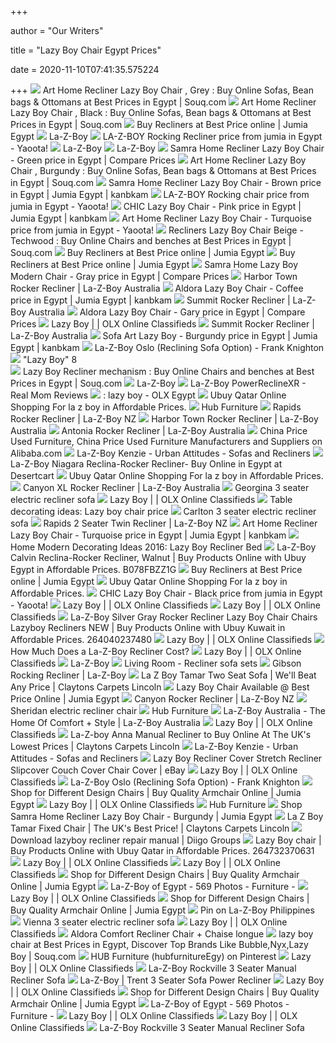 +++
        
author = "Our Writers"
        
title = "Lazy Boy Chair Egypt Prices"
        
date = 2020-11-10T07:41:35.575224
        
+++
[ ![](https://cf2.s3.souqcdn.com/item/2019/07/22/64/89/20/55/item_L_64892055_6b5a3bdca9b5f.jpg)](https://cf2.s3.souqcdn.com/item/2019/07/22/64/89/20/55/item_L_64892055_6b5a3bdca9b5f.jpg) Art Home Recliner Lazy Boy Chair , Grey : Buy Online Sofas, Bean bags &  Ottomans at Best Prices in Egypt | Souq.com
[ ![](https://cf5.s3.souqcdn.com/item/2019/07/22/64/89/20/52/item_L_64892052_a6a025fc23d7f.jpg)](https://cf5.s3.souqcdn.com/item/2019/07/22/64/89/20/52/item_L_64892052_a6a025fc23d7f.jpg) Art Home Recliner Lazy Boy Chair , Black : Buy Online Sofas, Bean bags &  Ottomans at Best Prices in Egypt | Souq.com
[ ![](https://eg.jumia.is/unsafe/fit-in/300x300/filters:fill(white)/product/34/851921/1.jpg?6077)](https://eg.jumia.is/unsafe/fit-in/300x300/filters:fill(white)/product/34/851921/1.jpg?6077) Buy Recliners at Best Price online | Jumia Egypt
[ ![](http://rashdan-trade.com/Data/HTMLEditor/Images/6.jpg)](http://rashdan-trade.com/Data/HTMLEditor/Images/6.jpg) La-Z-Boy
[ ![](https://images.yaoota.com/Buv9V1_MIo-PzQVLVLn3AkzK-uM=/trim/yaootaweb-production/media/crawledproductimages/87aca11e5f2734742de7f4c11658fae4.jpg)](https://images.yaoota.com/Buv9V1_MIo-PzQVLVLn3AkzK-uM=/trim/yaootaweb-production/media/crawledproductimages/87aca11e5f2734742de7f4c11658fae4.jpg) LA-Z-BOY Rocking Recliner price from jumia in Egypt - Yaoota!
[ ![](http://rashdan-trade.com/Data/HTMLEditor/Images/3.jpg)](http://rashdan-trade.com/Data/HTMLEditor/Images/3.jpg) La-Z-Boy
[ ![](http://rashdan-trade.com/Data/HTMLEditor/Images/2.jpg)](http://rashdan-trade.com/Data/HTMLEditor/Images/2.jpg) La-Z-Boy
[ ![](https://eg.pricenacdn.com/img?d=ax182&src=https%3A%2F%2Feg.jumia.is%2Funsafe%2Ffit-in%2F500x500%2Ffilters%3Afill%28white%29%2Fproduct%2F68%2F667581%2F1.jpg)](https://eg.pricenacdn.com/img?d=ax182&src=https%3A%2F%2Feg.jumia.is%2Funsafe%2Ffit-in%2F500x500%2Ffilters%3Afill%28white%29%2Fproduct%2F68%2F667581%2F1.jpg) Samra Home Recliner Lazy Boy Chair - Green price in Egypt | Compare Prices
[ ![](https://cf1.s3.souqcdn.com/item/2019/07/22/64/89/21/02/item_L_64892102_af22d432dc412.jpg)](https://cf1.s3.souqcdn.com/item/2019/07/22/64/89/21/02/item_L_64892102_af22d432dc412.jpg) Art Home Recliner Lazy Boy Chair , Burgundy : Buy Online Sofas, Bean bags &  Ottomans at Best Prices in Egypt | Souq.com
[ ![](https://eg.jumia.is/unsafe/fit-in/500x500/filters:fill(white)/product/69/041561/1.jpg?2167)](https://eg.jumia.is/unsafe/fit-in/500x500/filters:fill(white)/product/69/041561/1.jpg?2167) Samra Home Recliner Lazy Boy Chair - Brown price in Egypt | Jumia Egypt |  kanbkam
[ ![](https://images.yaoota.com/4JLwZ7ZXjfYRyid5YplkN5QSHGs=/trim/yaootaweb-production/media/crawledproductimages/982207f003a10c75a625eeca3d7a048a.jpg)](https://images.yaoota.com/4JLwZ7ZXjfYRyid5YplkN5QSHGs=/trim/yaootaweb-production/media/crawledproductimages/982207f003a10c75a625eeca3d7a048a.jpg) LA-Z-BOY Rocking chair price from jumia in Egypt - Yaoota!
[ ![](https://eg.jumia.is/NgSOIgRtOrl3v12Fj63zGGZNN2Y=/fit-in/500x500/filters:fill(white)/product/00/98243/1.jpg?8433)](https://eg.jumia.is/NgSOIgRtOrl3v12Fj63zGGZNN2Y=/fit-in/500x500/filters:fill(white)/product/00/98243/1.jpg?8433) CHIC Lazy Boy Chair - Pink price in Egypt | Jumia Egypt | kanbkam
[ ![](https://images.yaoota.com/afalzZZ9maJXXz2_egbtopr4Lfg=/trim/yaootaweb-production/media/crawledproductimages/b83960ea597a49b5576991ffa2d001b74f6a5de1.jpg)](https://images.yaoota.com/afalzZZ9maJXXz2_egbtopr4Lfg=/trim/yaootaweb-production/media/crawledproductimages/b83960ea597a49b5576991ffa2d001b74f6a5de1.jpg) Art Home Recliner Lazy Boy Chair - Turquoise price from jumia in Egypt -  Yaoota!
[ ![](https://cf4.s3.souqcdn.com/item/2019/12/03/92/32/64/71/item_L_92326471_375727fc3244f.jpg)](https://cf4.s3.souqcdn.com/item/2019/12/03/92/32/64/71/item_L_92326471_375727fc3244f.jpg) Recliners Lazy Boy Chair Beige - Techwood : Buy Online Chairs and benches  at Best Prices in Egypt | Souq.com
[ ![](https://eg.jumia.is/unsafe/fit-in/300x300/filters:fill(white)/product/90/421561/1.jpg?1967)](https://eg.jumia.is/unsafe/fit-in/300x300/filters:fill(white)/product/90/421561/1.jpg?1967) Buy Recliners at Best Price online | Jumia Egypt
[ ![](https://eg.jumia.is/unsafe/fit-in/300x300/filters:fill(white)/product/70/421561/1.jpg?1967)](https://eg.jumia.is/unsafe/fit-in/300x300/filters:fill(white)/product/70/421561/1.jpg?1967) Buy Recliners at Best Price online | Jumia Egypt
[ ![](https://eg.pricenacdn.com/img?d=ax182&src=https%3A%2F%2Feg.jumia.is%2Funsafe%2Ffit-in%2F500x500%2Ffilters%3Afill%28white%29%2Fproduct%2F92%2F238661%2F1.jpg)](https://eg.pricenacdn.com/img?d=ax182&src=https%3A%2F%2Feg.jumia.is%2Funsafe%2Ffit-in%2F500x500%2Ffilters%3Afill%28white%29%2Fproduct%2F92%2F238661%2F1.jpg) Samra Home Lazy Boy Modern Chair - Gray price in Egypt | Compare Prices
[ ![](https://www.la-z-boy.com.au/media/catalog/product/cache/bd6cc75e01c91739dae3079b05f7c0a8/3/0/30T532CPA_21017124048.jpg)](https://www.la-z-boy.com.au/media/catalog/product/cache/bd6cc75e01c91739dae3079b05f7c0a8/3/0/30T532CPA_21017124048.jpg) Harbor Town Rocker Recliner | La-Z-Boy Australia
[ ![](https://eg.jumia.is/unsafe/fit-in/500x500/filters:fill(white)/product/38/50396/1.jpg?6675)](https://eg.jumia.is/unsafe/fit-in/500x500/filters:fill(white)/product/38/50396/1.jpg?6675) Aldora Lazy Boy Chair - Coffee price in Egypt | Jumia Egypt | kanbkam
[ ![](https://www.la-z-boy.com.au/media/catalog/product/cache/bd6cc75e01c91739dae3079b05f7c0a8/3/0/30T510CPA__21003094341.jpg)](https://www.la-z-boy.com.au/media/catalog/product/cache/bd6cc75e01c91739dae3079b05f7c0a8/3/0/30T510CPA__21003094341.jpg) Summit Rocker Recliner | La-Z-Boy Australia
[ ![](https://eg.pricenacdn.com/img?d=ax182&src=https%3A%2F%2Feg.jumia.is%2Funsafe%2Ffit-in%2F500x500%2Ffilters%3Afill%28white%29%2Fproduct%2F48%2F50396%2F1.jpg)](https://eg.pricenacdn.com/img?d=ax182&src=https%3A%2F%2Feg.jumia.is%2Funsafe%2Ffit-in%2F500x500%2Ffilters%3Afill%28white%29%2Fproduct%2F48%2F50396%2F1.jpg) Aldora Lazy Boy Chair - Gary price in Egypt | Compare Prices
[ ![](https://apollo-ireland.akamaized.net/v1/files/wqpytr6mk6qs-EG/image;s=644x461;olx-st/_1_.jpg)](https://apollo-ireland.akamaized.net/v1/files/wqpytr6mk6qs-EG/image;s=644x461;olx-st/_1_.jpg) Lazy Boy | | OLX Online Classifieds
[ ![](https://www.la-z-boy.com.au/media/catalog/product/cache/bd6cc75e01c91739dae3079b05f7c0a8/3/0/30T510CPA__11003094330.jpg)](https://www.la-z-boy.com.au/media/catalog/product/cache/bd6cc75e01c91739dae3079b05f7c0a8/3/0/30T510CPA__11003094330.jpg) Summit Rocker Recliner | La-Z-Boy Australia
[ ![](https://eg.jumia.is/tMAH4Pn0BNzrb7SruK4wY5RVjFs=/fit-in/500x500/filters:fill(white)/product/49/93511/1.jpg?4586)](https://eg.jumia.is/tMAH4Pn0BNzrb7SruK4wY5RVjFs=/fit-in/500x500/filters:fill(white)/product/49/93511/1.jpg?4586) Sofa Art Lazy Boy - Burgundy price in Egypt | Jumia Egypt | kanbkam
[ ![](https://www.frankknighton.co.uk/files/img_cache/4189/1_540_866_1569062742_OsloPLB-2906RQCAT-6001CAT-602210.jpg?1569067335)](https://www.frankknighton.co.uk/files/img_cache/4189/1_540_866_1569062742_OsloPLB-2906RQCAT-6001CAT-602210.jpg?1569067335) La-Z-Boy Oslo (Reclining Sofa Option) - Frank Knighton
[ ![](https://media.dotmsr.com/large/267702.jpg)](https://media.dotmsr.com/large/267702.jpg)   "Lazy Boy"  8    
[ ![](https://cf4.s3.souqcdn.com/item/2016/09/26/11/59/90/71/item_L_11599071_16574374.jpg)](https://cf4.s3.souqcdn.com/item/2016/09/26/11/59/90/71/item_L_11599071_16574374.jpg) Lazy Boy Recliner mechanism : Buy Online Chairs and benches at Best Prices  in Egypt | Souq.com
[ ![](http://rashdan-trade.com/Data/HTMLEditor/Images/26.jpg)](http://rashdan-trade.com/Data/HTMLEditor/Images/26.jpg) La-Z-Boy
[ ![](http://www.realmomreviews.net/wp-content/uploads/2012/04/Picnik-collage41.jpg)](http://www.realmomreviews.net/wp-content/uploads/2012/04/Picnik-collage41.jpg) La-Z-Boy PowerReclineXR - Real Mom Reviews
[ ![](https://apollo-ireland.akamaized.net/v1/files/ambmluegq00f1-EG/image;s=644x461;olx-st/_1_.jpg)](https://apollo-ireland.akamaized.net/v1/files/ambmluegq00f1-EG/image;s=644x461;olx-st/_1_.jpg) :  lazy boy   - OLX Egypt
[ ![](https://www.ubuy.qa/productimg/?image=aHR0cHM6Ly9pbWFnZXMtbmEuc3NsLWltYWdlcy1hbWF6b24uY29tL2ltYWdlcy9JLzcxQVIxd2ZGdGpMLl9TUzQwMF8uanBn.jpg)](https://www.ubuy.qa/productimg/?image=aHR0cHM6Ly9pbWFnZXMtbmEuc3NsLWltYWdlcy1hbWF6b24uY29tL2ltYWdlcy9JLzcxQVIxd2ZGdGpMLl9TUzQwMF8uanBn.jpg) Ubuy Qatar Online Shopping For la z boy in Affordable Prices.
[ ![](https://396203-1247006-3-raikfcquaxqncofqfm.stackpathdns.com/pub/media/catalog/category/1000-x-1000-D_1_1.jpg)](https://396203-1247006-3-raikfcquaxqncofqfm.stackpathdns.com/pub/media/catalog/category/1000-x-1000-D_1_1.jpg) Hub Furniture
[ ![](https://www.la-z-boy.co.nz/media/catalog/product/cache/bd6cc75e01c91739dae3079b05f7c0a8/3/0/30T359C_primary1009015731.jpg)](https://www.la-z-boy.co.nz/media/catalog/product/cache/bd6cc75e01c91739dae3079b05f7c0a8/3/0/30T359C_primary1009015731.jpg) Rapids Rocker Recliner | La-Z-Boy NZ
[ ![](https://www.la-z-boy.com.au/media/catalog/product/cache/bd6cc75e01c91739dae3079b05f7c0a8/3/0/30T532CPA_primary1017124030.jpg)](https://www.la-z-boy.com.au/media/catalog/product/cache/bd6cc75e01c91739dae3079b05f7c0a8/3/0/30T532CPA_primary1017124030.jpg) Harbor Town Rocker Recliner | La-Z-Boy Australia
[ ![](https://www.la-z-boy.com.au/media/catalog/product/cache/bd6cc75e01c91739dae3079b05f7c0a8/3/0/30T426CPA_11003092048.jpg)](https://www.la-z-boy.com.au/media/catalog/product/cache/bd6cc75e01c91739dae3079b05f7c0a8/3/0/30T426CPA_11003092048.jpg) Antonia Rocker Recliner | La-Z-Boy Australia
[ ![](https://s.alicdn.com/@sc01/kf/H7d52e20436d04e9a8a9846ea33f79fd7W.png_300x300.jpg)](https://s.alicdn.com/@sc01/kf/H7d52e20436d04e9a8a9846ea33f79fd7W.png_300x300.jpg) China Price Used Furniture, China Price Used Furniture Manufacturers and  Suppliers on Alibaba.com
[ ![](https://www.frankknighton.co.uk/files/img_cache/6417/1_540_866_1558434175_imageGen3NSBX264.jpg?1558435730)](https://www.frankknighton.co.uk/files/img_cache/6417/1_540_866_1558434175_imageGen3NSBX264.jpg?1558435730) La-Z-Boy Kenzie - Urban Attitudes - Sofas and Recliners
[ ![](https://m.media-amazon.com/images/I/510QqwOFhdL.jpg)](https://m.media-amazon.com/images/I/510QqwOFhdL.jpg) La-Z-Boy Niagara Reclina-Rocker Recliner- Buy Online in Egypt at Desertcart
[ ![](https://www.ubuy.qa/productimg/?image=aHR0cHM6Ly9pLmViYXlpbWcuY29tL2ltYWdlcy9nL1lWNEFBT1N3dDJGYzFOSG8vcy1sNTAwLmpwZw.jpg)](https://www.ubuy.qa/productimg/?image=aHR0cHM6Ly9pLmViYXlpbWcuY29tL2ltYWdlcy9nL1lWNEFBT1N3dDJGYzFOSG8vcy1sNTAwLmpwZw.jpg) Ubuy Qatar Online Shopping For la z boy in Affordable Prices.
[ ![](https://www.la-z-boy.com.au/media/catalog/product/cache/bd6cc75e01c91739dae3079b05f7c0a8/3/0/30T698CPA__primary1003111540.jpg)](https://www.la-z-boy.com.au/media/catalog/product/cache/bd6cc75e01c91739dae3079b05f7c0a8/3/0/30T698CPA__primary1003111540.jpg) Canyon XL Rocker Recliner | La-Z-Boy Australia
[ ![](https://www.just4sofas.co.uk/media/catalog/product/cache/1/image/9df78eab33525d08d6e5fb8d27136e95/p/r/product-image-georgina-3_2.jpg)](https://www.just4sofas.co.uk/media/catalog/product/cache/1/image/9df78eab33525d08d6e5fb8d27136e95/p/r/product-image-georgina-3_2.jpg) Georgina 3 seater electric recliner sofa
[ ![](https://apollo-ireland.akamaized.net/v1/files/h2xbj8y6wkju1-EG/image;s=644x461;olx-st/_1_.jpg)](https://apollo-ireland.akamaized.net/v1/files/h2xbj8y6wkju1-EG/image;s=644x461;olx-st/_1_.jpg) Lazy Boy | | OLX Online Classifieds
[ ![](https://lh4.googleusercontent.com/proxy/ZP0FWyVRudvCrFCN8aws6s9B-N4sF59KBY4oH_oPdqwPllnSn_Y-TFcscHADfynOJTkWr5WLxKgUHXd7PomgZ-m6KKQzawPrIEz3pqXNedrtNJLxzj9N-qZ9Je10BL9zWxv9lDdPK5LrwE7jX7efse6w2jsHmtkk=s0-d)](https://lh4.googleusercontent.com/proxy/ZP0FWyVRudvCrFCN8aws6s9B-N4sF59KBY4oH_oPdqwPllnSn_Y-TFcscHADfynOJTkWr5WLxKgUHXd7PomgZ-m6KKQzawPrIEz3pqXNedrtNJLxzj9N-qZ9Je10BL9zWxv9lDdPK5LrwE7jX7efse6w2jsHmtkk=s0-d) Table decorating ideas: Lazy boy chair price
[ ![](https://www.just4sofas.co.uk/media/catalog/product/cache/1/image/9df78eab33525d08d6e5fb8d27136e95/p/r/product-image-carlton-3_2.jpg)](https://www.just4sofas.co.uk/media/catalog/product/cache/1/image/9df78eab33525d08d6e5fb8d27136e95/p/r/product-image-carlton-3_2.jpg) Carlton 3 seater electric recliner sofa
[ ![](https://www.la-z-boy.co.nz/media/catalog/product/cache/bd6cc75e01c91739dae3079b05f7c0a8/T/3/T35922_primary1009021747.jpg)](https://www.la-z-boy.co.nz/media/catalog/product/cache/bd6cc75e01c91739dae3079b05f7c0a8/T/3/T35922_primary1009021747.jpg) Rapids 2 Seater Twin Recliner | La-Z-Boy NZ
[ ![](https://eg.jumia.is/unsafe/fit-in/220x220/filters:fill(white)/product/43/598651/1.jpg?7549)](https://eg.jumia.is/unsafe/fit-in/220x220/filters:fill(white)/product/43/598651/1.jpg?7549) Art Home Recliner Lazy Boy Chair - Turquoise price in Egypt | Jumia Egypt |  kanbkam
[ ![](http://www.lulusoso.com/upload/20120310/Lazy_boy_sofa_bed_Recliner_chair.jpg)](http://www.lulusoso.com/upload/20120310/Lazy_boy_sofa_bed_Recliner_chair.jpg) Home Modern Decorating Ideas 2016: Lazy Boy Recliner Bed
[ ![](https://www.ubuy.com.eg/productimg/?image=aHR0cHM6Ly9pbWFnZXMtbmEuc3NsLWltYWdlcy1hbWF6b24uY29tL2ltYWdlcy9JLzcxZ2ZmLUtQVkZMLl9TUzQwMF8uanBn.jpg)](https://www.ubuy.com.eg/productimg/?image=aHR0cHM6Ly9pbWFnZXMtbmEuc3NsLWltYWdlcy1hbWF6b24uY29tL2ltYWdlcy9JLzcxZ2ZmLUtQVkZMLl9TUzQwMF8uanBn.jpg) La-Z-Boy Calvin Reclina-Rocker Recliner, Walnut | Buy Products Online with  Ubuy Egypt in Affordable Prices. B078FBZZ1G
[ ![](https://eg.jumia.is/unsafe/fit-in/300x300/filters:fill(white)/product/25/236561/1.jpg?9609)](https://eg.jumia.is/unsafe/fit-in/300x300/filters:fill(white)/product/25/236561/1.jpg?9609) Buy Recliners at Best Price online | Jumia Egypt
[ ![](https://www.ubuy.qa/productimg/?image=aHR0cHM6Ly9pbWFnZXMtbmEuc3NsLWltYWdlcy1hbWF6b24uY29tL2ltYWdlcy9JLzgxLUhMbUlYRHJMLl9TUzQwMF8uanBn.jpg)](https://www.ubuy.qa/productimg/?image=aHR0cHM6Ly9pbWFnZXMtbmEuc3NsLWltYWdlcy1hbWF6b24uY29tL2ltYWdlcy9JLzgxLUhMbUlYRHJMLl9TUzQwMF8uanBn.jpg) Ubuy Qatar Online Shopping For la z boy in Affordable Prices.
[ ![](https://images.yaoota.com/FCnEI2PbEc2lV-6SkCi4amRpWWc=/trim/yaootaweb-production/media/crawledproductimages/30af352beca4140a5c3bf4e6a0229641aab653c4.jpg)](https://images.yaoota.com/FCnEI2PbEc2lV-6SkCi4amRpWWc=/trim/yaootaweb-production/media/crawledproductimages/30af352beca4140a5c3bf4e6a0229641aab653c4.jpg) CHIC Lazy Boy Chair - Black price from jumia in Egypt - Yaoota!
[ ![](https://apollo-ireland.akamaized.net/v1/files/htyvprxn4exb1-EG/image;s=644x461;olx-st/_3_.jpg)](https://apollo-ireland.akamaized.net/v1/files/htyvprxn4exb1-EG/image;s=644x461;olx-st/_3_.jpg) Lazy Boy | | OLX Online Classifieds
[ ![](https://apollo-ireland.akamaized.net/v1/files/0iztoolsfeqz-EG/image;s=644x461;olx-st/_3_.jpg)](https://apollo-ireland.akamaized.net/v1/files/0iztoolsfeqz-EG/image;s=644x461;olx-st/_3_.jpg) Lazy Boy | | OLX Online Classifieds
[ ![](https://www.a.ubuy.com.kw/productimg/?image=aHR0cHM6Ly9pLmViYXlpbWcuY29tL2ltYWdlcy9nL0hyMEFBT1N3NXdKYjdJRjcvcy1sNTAwLmpwZw.jpg)](https://www.a.ubuy.com.kw/productimg/?image=aHR0cHM6Ly9pLmViYXlpbWcuY29tL2ltYWdlcy9nL0hyMEFBT1N3NXdKYjdJRjcvcy1sNTAwLmpwZw.jpg) La-Z-Boy Silver Gray Rocker Recliner Lazy Boy Chair Chairs Lazyboy Recliners  NEW | Buy Products Online with Ubuy Kuwait in Affordable Prices.  264040237480
[ ![](https://apollo-ireland.akamaized.net/v1/files/gvsftvjl4nrl3-EG/image;s=644x461;olx-st/_1_.jpg)](https://apollo-ireland.akamaized.net/v1/files/gvsftvjl4nrl3-EG/image;s=644x461;olx-st/_1_.jpg) Lazy Boy | | OLX Online Classifieds
[ ![](https://www.furnitureacademy.com/wp-content/uploads/2018/11/How-Much-Does-a-La-Z-Boy-Recliner-Cost.jpg)](https://www.furnitureacademy.com/wp-content/uploads/2018/11/How-Much-Does-a-La-Z-Boy-Recliner-Cost.jpg) How Much Does a La-Z-Boy Recliner Cost?
[ ![](https://apollo-ireland.akamaized.net/v1/files/6pfjegzmqb1p-EG/image;s=644x461;olx-st/_1_.jpg)](https://apollo-ireland.akamaized.net/v1/files/6pfjegzmqb1p-EG/image;s=644x461;olx-st/_1_.jpg) Lazy Boy | | OLX Online Classifieds
[ ![](http://rashdan-trade.com/Data/HTMLEditor/Images/90.jpg)](http://rashdan-trade.com/Data/HTMLEditor/Images/90.jpg) La-Z-Boy
[ ![](https://396203-1247006-3-raikfcquaxqncofqfm.stackpathdns.com/pub/media/catalog/product/cache/42c56b376b77e515fbb2082331f7073d/a/e/ae-5460-1.png)](https://396203-1247006-3-raikfcquaxqncofqfm.stackpathdns.com/pub/media/catalog/product/cache/42c56b376b77e515fbb2082331f7073d/a/e/ae-5460-1.png) Living Room - Recliner sofa sets
[ ![](https://content.la-z-boy.com/Images/product/categoryalt/VN43a_010-563_LB975374.jpg)](https://content.la-z-boy.com/Images/product/categoryalt/VN43a_010-563_LB975374.jpg) Gibson Rocking Recliner | La-Z-Boy
[ ![](https://www.claytonscarpets.co.uk/images/shop/more/1024x699_8306_09622166e2ccc944d4c197c370925d0b_8303d2571942139459fbe2a241a1483e6.jpg)](https://www.claytonscarpets.co.uk/images/shop/more/1024x699_8306_09622166e2ccc944d4c197c370925d0b_8303d2571942139459fbe2a241a1483e6.jpg) La Z Boy Tamar Two Seat Sofa | We'll Beat Any Price | Claytons Carpets  Lincoln
[ ![](https://eg.jumia.is/unsafe/fit-in/300x300/filters:fill(white)/product/28/760881/1.jpg?9905)](https://eg.jumia.is/unsafe/fit-in/300x300/filters:fill(white)/product/28/760881/1.jpg?9905) Lazy Boy Chair Available @ Best Price Online | Jumia Egypt
[ ![](https://www.la-z-boy.co.nz/media/catalog/product/cache/bd6cc75e01c91739dae3079b05f7c0a8/3/0/30T597CPA_21003104657.jpg)](https://www.la-z-boy.co.nz/media/catalog/product/cache/bd6cc75e01c91739dae3079b05f7c0a8/3/0/30T597CPA_21003104657.jpg) Canyon Rocker Recliner | La-Z-Boy NZ
[ ![](https://www.just4sofas.co.uk/media/catalog/product/cache/1/image/9df78eab33525d08d6e5fb8d27136e95/p/r/product-image-sheridan-1.jpg)](https://www.just4sofas.co.uk/media/catalog/product/cache/1/image/9df78eab33525d08d6e5fb8d27136e95/p/r/product-image-sheridan-1.jpg) Sheridan electric recliner chair
[ ![](https://396203-1247006-3-raikfcquaxqncofqfm.stackpathdns.com/pub/media/wysiwyg/Living-room-copy.jpg)](https://396203-1247006-3-raikfcquaxqncofqfm.stackpathdns.com/pub/media/wysiwyg/Living-room-copy.jpg) Hub Furniture
[ ![](https://www.la-z-boy.com.au/media/contentmanager/content/crop/news/Blog_Industry-Standard_Thumbnail.jpg?v=1592959682?v=1592962369)](https://www.la-z-boy.com.au/media/contentmanager/content/crop/news/Blog_Industry-Standard_Thumbnail.jpg?v=1592959682?v=1592962369) La-Z-Boy Australia - The Home Of Comfort + Style | La-Z-Boy Australia
[ ![](https://apollo-ireland.akamaized.net/v1/files/m0ntuhvmw9g32-EG/image;s=644x461;olx-st/_1_.jpg)](https://apollo-ireland.akamaized.net/v1/files/m0ntuhvmw9g32-EG/image;s=644x461;olx-st/_1_.jpg) Lazy Boy | | OLX Online Classifieds
[ ![](https://www.claytonscarpets.co.uk/images/shop/more/474x327_8262_cd83db1e7d293c28668d430a39e4b165_82618768bfcec386c01e3dd31a4a3bc062.jpg)](https://www.claytonscarpets.co.uk/images/shop/more/474x327_8262_cd83db1e7d293c28668d430a39e4b165_82618768bfcec386c01e3dd31a4a3bc062.jpg) La-Z-boy Anna Manual Recliner to Buy Online At The UK's Lowest Prices |  Claytons Carpets Lincoln
[ ![](https://www.frankknighton.co.uk//files/img_cache/6412/540_866_1601214418_KENZIE.jpg)](https://www.frankknighton.co.uk//files/img_cache/6412/540_866_1601214418_KENZIE.jpg) La-Z-Boy Kenzie - Urban Attitudes - Sofas and Recliners
[ ![](https://i.ebayimg.com/images/g/2x0AAOSw4shX~XOE/s-l300.jpg)](https://i.ebayimg.com/images/g/2x0AAOSw4shX~XOE/s-l300.jpg) Lazy Boy Recliner Cover Stretch Recliner Slipcover Couch Cover Chair Cover  | eBay
[ ![](https://apollo-ireland.akamaized.net/v1/files/p49mqpzpfx6f1-EG/image;s=644x461;olx-st/_1_.jpg)](https://apollo-ireland.akamaized.net/v1/files/p49mqpzpfx6f1-EG/image;s=644x461;olx-st/_1_.jpg) Lazy Boy | | OLX Online Classifieds
[ ![](https://www.frankknighton.co.uk/files/img_cache/4199/1_540_866_1569062742_OsloPLB-2906RQCAT-6001CAT-602211.jpg?1569067336)](https://www.frankknighton.co.uk/files/img_cache/4199/1_540_866_1569062742_OsloPLB-2906RQCAT-6001CAT-602211.jpg?1569067336) La-Z-Boy Oslo (Reclining Sofa Option) - Frank Knighton
[ ![](https://eg.jumia.is/unsafe/fit-in/300x300/filters:fill(white)/product/83/398651/1.jpg?4969)](https://eg.jumia.is/unsafe/fit-in/300x300/filters:fill(white)/product/83/398651/1.jpg?4969) Shop for Different Design Chairs | Buy Quality Armchair Online | Jumia Egypt
[ ![](https://apollo-ireland.akamaized.net/v1/files/9g9bmt9dsek1-EG/image;s=644x461;olx-st/_1_.jpg)](https://apollo-ireland.akamaized.net/v1/files/9g9bmt9dsek1-EG/image;s=644x461;olx-st/_1_.jpg) Lazy Boy | | OLX Online Classifieds
[ ![](https://396203-1247006-3-raikfcquaxqncofqfm.stackpathdns.com/pub/media/catalog/category/AE-300_2.jpg)](https://396203-1247006-3-raikfcquaxqncofqfm.stackpathdns.com/pub/media/catalog/category/AE-300_2.jpg) Hub Furniture
[ ![](https://eg.jumia.is/unsafe/fit-in/500x500/filters:fill(white)/product/01/421561/2.jpg?1967)](https://eg.jumia.is/unsafe/fit-in/500x500/filters:fill(white)/product/01/421561/2.jpg?1967) Shop Samra Home Recliner Lazy Boy Chair - Burgundy | Jumia Egypt
[ ![](https://www.claytonscarpets.co.uk/images/shop/more/620x700_8308_ae82c8e88b8e0ee8883742088b518ecb_1585903454Chair.jpg)](https://www.claytonscarpets.co.uk/images/shop/more/620x700_8308_ae82c8e88b8e0ee8883742088b518ecb_1585903454Chair.jpg) La Z Boy Tamar Fixed Chair | The UK's Best Price! | Claytons Carpets Lincoln
[ ![](http://www.lulusoso.com/upload/20110510/Lazy_boy_recliners.jpg)](http://www.lulusoso.com/upload/20110510/Lazy_boy_recliners.jpg) Download lazyboy recliner repair manual | Diigo Groups
[ ![](https://www.ubuy.qa/productimg/?image=aHR0cHM6Ly9pLmViYXlpbWcuY29tL2ltYWdlcy9nL0dXY0FBT1N3cUloZXYxRzYvcy1sNTAwLmpwZw.jpg)](https://www.ubuy.qa/productimg/?image=aHR0cHM6Ly9pLmViYXlpbWcuY29tL2ltYWdlcy9nL0dXY0FBT1N3cUloZXYxRzYvcy1sNTAwLmpwZw.jpg) Lazy Boy chair | Buy Products Online with Ubuy Qatar in Affordable Prices.  264732370631
[ ![](https://apollo-ireland.akamaized.net/v1/files/nqeimuvoevuu-EG/image;s=644x461;olx-st/_1_.jpg)](https://apollo-ireland.akamaized.net/v1/files/nqeimuvoevuu-EG/image;s=644x461;olx-st/_1_.jpg) Lazy Boy | | OLX Online Classifieds
[ ![](https://apollo-ireland.akamaized.net/v1/files/rxqbju9twust2-EG/image;s=644x461;olx-st/_1_.jpg)](https://apollo-ireland.akamaized.net/v1/files/rxqbju9twust2-EG/image;s=644x461;olx-st/_1_.jpg) Lazy Boy | | OLX Online Classifieds
[ ![](https://eg.jumia.is/unsafe/fit-in/300x300/filters:fill(white)/product/93/398651/1.jpg?5028)](https://eg.jumia.is/unsafe/fit-in/300x300/filters:fill(white)/product/93/398651/1.jpg?5028) Shop for Different Design Chairs | Buy Quality Armchair Online | Jumia Egypt
[ ![](https://lookaside.fbsbx.com/lookaside/crawler/media/?media_id=532229020210973)](https://lookaside.fbsbx.com/lookaside/crawler/media/?media_id=532229020210973) La-Z-Boy of Egypt - 569 Photos - Furniture -
[ ![](https://apollo-ireland.akamaized.net/v1/files/he6apcrl4zk43-EG/image;s=644x461;olx-st/_1_.jpg)](https://apollo-ireland.akamaized.net/v1/files/he6apcrl4zk43-EG/image;s=644x461;olx-st/_1_.jpg) Lazy Boy | | OLX Online Classifieds
[ ![](https://eg.jumia.is/unsafe/fit-in/300x300/filters:fill(white)/product/28/289651/1.jpg?2576)](https://eg.jumia.is/unsafe/fit-in/300x300/filters:fill(white)/product/28/289651/1.jpg?2576) Shop for Different Design Chairs | Buy Quality Armchair Online | Jumia Egypt
[ ![](https://i.pinimg.com/originals/5c/6d/a2/5c6da2ee08bdfc3a4deff0a8b8ac1ec5.jpg)](https://i.pinimg.com/originals/5c/6d/a2/5c6da2ee08bdfc3a4deff0a8b8ac1ec5.jpg) Pin on La-Z-Boy Philippines
[ ![](https://www.just4sofas.co.uk/media/catalog/product/cache/1/image/9df78eab33525d08d6e5fb8d27136e95/p/r/product-image-vienna-3_1.jpg)](https://www.just4sofas.co.uk/media/catalog/product/cache/1/image/9df78eab33525d08d6e5fb8d27136e95/p/r/product-image-vienna-3_1.jpg) Vienna 3 seater electric recliner sofa
[ ![](https://apollo-ireland.akamaized.net/v1/files/zgajzk2iwviu3-EG/image;s=644x461;olx-st/_1_.jpg)](https://apollo-ireland.akamaized.net/v1/files/zgajzk2iwviu3-EG/image;s=644x461;olx-st/_1_.jpg) Lazy Boy | | OLX Online Classifieds
[ ![](https://manzzeli.com/image/cache/catalog/Aldora/%20%D8%A8%D9%88%D9%89%20%D9%83%D9%85%D9%81%D9%88%D8%B1%D8%AA%20(4)-700x700.jpg)](https://manzzeli.com/image/cache/catalog/Aldora/%20%D8%A8%D9%88%D9%89%20%D9%83%D9%85%D9%81%D9%88%D8%B1%D8%AA%20(4)-700x700.jpg) Aldora Comfort Recliner Chair + Chaise longue
[ ![](https://cf4.s3.souqcdn.com/item/2018/03/08/32/23/09/91/item_L_32230991_116002332.jpg)](https://cf4.s3.souqcdn.com/item/2018/03/08/32/23/09/91/item_L_32230991_116002332.jpg) lazy boy chair at Best Prices in Egypt, Discover Top Brands Like Bubble,Nyx,Lazy  Boy | Souq.com
[ ![](https://i.pinimg.com/236x/55/10/21/551021418ebf4ef0b39a30e0512c2288.jpg)](https://i.pinimg.com/236x/55/10/21/551021418ebf4ef0b39a30e0512c2288.jpg) HUB Furniture (hubfurnitureEgy) on Pinterest
[ ![](https://apollo-ireland.akamaized.net/v1/files/mxw22b56khdb1-EG/image;s=644x461;olx-st/_1_.jpg)](https://apollo-ireland.akamaized.net/v1/files/mxw22b56khdb1-EG/image;s=644x461;olx-st/_1_.jpg) Lazy Boy | | OLX Online Classifieds
[ ![](https://www.scs.co.uk/on/demandware.static/-/Sites-master-catalog-scs/default/dwc5759a0c/images/large/large_ROCKVILLE_8.jpg)](https://www.scs.co.uk/on/demandware.static/-/Sites-master-catalog-scs/default/dwc5759a0c/images/large/large_ROCKVILLE_8.jpg) La-Z-Boy Rockville 3 Seater Manual Recliner Sofa
[ ![](https://johndoe.co.uk/image/cache/catalog/101/G%20Plan%20Extras/Trent%203%20Seater%20Power-640x500.jpg)](https://johndoe.co.uk/image/cache/catalog/101/G%20Plan%20Extras/Trent%203%20Seater%20Power-640x500.jpg) La-Z-Boy | Trent 3 Seater Sofa Power Recliner
[ ![](https://apollo-ireland.akamaized.net/v1/files/y67k4jlg43i-EG/image;s=644x461;olx-st/_1_.jpg)](https://apollo-ireland.akamaized.net/v1/files/y67k4jlg43i-EG/image;s=644x461;olx-st/_1_.jpg) Lazy Boy | | OLX Online Classifieds
[ ![](https://eg.jumia.is/unsafe/fit-in/300x300/filters:fill(white)/product/98/667581/1.jpg?0244)](https://eg.jumia.is/unsafe/fit-in/300x300/filters:fill(white)/product/98/667581/1.jpg?0244) Shop for Different Design Chairs | Buy Quality Armchair Online | Jumia Egypt
[ ![](https://lookaside.fbsbx.com/lookaside/crawler/media/?media_id=2987373468029837)](https://lookaside.fbsbx.com/lookaside/crawler/media/?media_id=2987373468029837) La-Z-Boy of Egypt - 569 Photos - Furniture -
[ ![](https://apollo-ireland.akamaized.net/v1/files/lphiqpr93in53-EG/image;s=644x461;olx-st/_1_.jpg)](https://apollo-ireland.akamaized.net/v1/files/lphiqpr93in53-EG/image;s=644x461;olx-st/_1_.jpg) Lazy Boy | | OLX Online Classifieds
[ ![](https://apollo-ireland.akamaized.net/v1/files/8o0cy94msrvc1-EG/image;s=644x461;olx-st/_1_.jpg)](https://apollo-ireland.akamaized.net/v1/files/8o0cy94msrvc1-EG/image;s=644x461;olx-st/_1_.jpg) Lazy Boy | | OLX Online Classifieds
[ ![](https://www.scs.co.uk/on/demandware.static/-/Sites-master-catalog-scs/default/dw7cca4b98/images/large/large_ROCKVILLE_5.jpg)](https://www.scs.co.uk/on/demandware.static/-/Sites-master-catalog-scs/default/dw7cca4b98/images/large/large_ROCKVILLE_5.jpg) La-Z-Boy Rockville 3 Seater Manual Recliner Sofa
